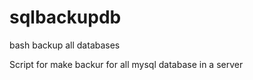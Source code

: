 # sqlbackupdb
bash backup all databases

Script for make backur for all  mysql database in a server
